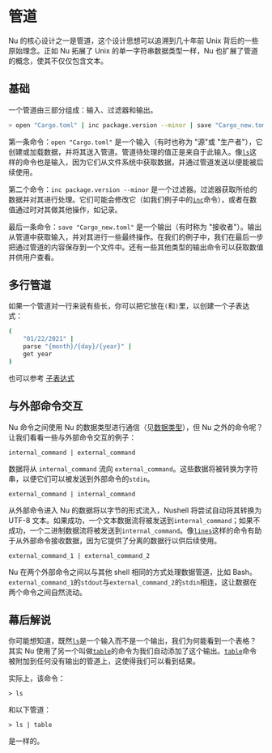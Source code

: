 # 管道

Nu 的核心设计之一是管道，这个设计思想可以追溯到几十年前 Unix 背后的一些原始理念。正如 Nu 拓展了 Unix 的单一字符串数据类型一样，Nu 也扩展了管道的概念，使其不仅仅包含文本。

## 基础

一个管道由三部分组成：输入、过滤器和输出。

```bash
> open "Cargo.toml" | inc package.version --minor | save "Cargo_new.toml"
```

第一条命令：`open "Cargo.toml"` 是一个输入（有时也称为 "源"或 "生产者"），它创建或加载数据，并将其送入管道。管道待处理的值正是来自于此输入。像[`ls`](/book/commands/ls.md)这样的命令也是输入，因为它们从文件系统中获取数据，并通过管道发送以便能被后续使用。

第二个命令：`inc package.version --minor` 是一个过滤器。过滤器获取所给的数据并对其进行处理。它们可能会修改它（如我们例子中的[`inc`](/book/commands/inc.md)命令），或者在数值通过时对其做其他操作，如记录。

最后一条命令：`save "Cargo_new.toml"` 是一个输出（有时称为 "接收者"）。输出从管道中获取输入，并对其进行一些最终操作。在我们的例子中，我们在最后一步把通过管道的内容保存到一个文件中。还有一些其他类型的输出命令可以获取数值并供用户查看。

## 多行管道

如果一个管道对一行来说有些长，你可以把它放在`(`和`)`里，以创建一个子表达式：

```bash
(
    "01/22/2021" |
    parse "{month}/{day}/{year}" |
    get year
)
```

也可以参考 [子表达式](variables_and_subexpressions.html#子表达式)

## 与外部命令交互

Nu 命令之间使用 Nu 的数据类型进行通信（见[数据类型](types_of_data.md)），但 Nu 之外的命令呢？让我们看看一些与外部命令交互的例子：

`internal_command | external_command`

数据将从 `internal_command` 流向 `external_command`。这些数据将被转换为字符串，以便它们可以被发送到外部命令的`stdin`。

`external_command | internal_command`

从外部命令进入 Nu 的数据将以字节的形式流入，Nushell 将尝试自动将其转换为 UTF-8 文本。如果成功，一个文本数据流将被发送到`internal_command`；如果不成功，一个二进制数据流将被发送到`internal_command`。像[`lines`](/book/commands/lines.md)这样的命令有助于从外部命令接收数据，因为它提供了分离的数据行以供后续使用。

`external_command_1 | external_command_2`

Nu 在两个外部命令之间以与其他 shell 相同的方式处理数据管道，比如 Bash。`external_command_1`的`stdout`与`external_command_2`的`stdin`相连，这让数据在两个命令之间自然流动。

## 幕后解说

你可能想知道，既然[`ls`](/book/commands/ls.md)是一个输入而不是一个输出，我们为何能看到一个表格？其实 Nu 使用了另一个叫做[`table`](/book/commands/table.md)的命令为我们自动添加了这个输出。[`table`](/book/commands/table.md)命令被附加到任何没有输出的管道上，这使得我们可以看到结果。

实际上，该命令：

```
> ls
```

和以下管道：

```
> ls | table
```

是一样的。
